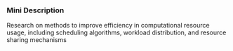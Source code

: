 ### Mini Description

Research on methods to improve efficiency in computational resource usage, including scheduling algorithms, workload distribution, and resource sharing mechanisms
